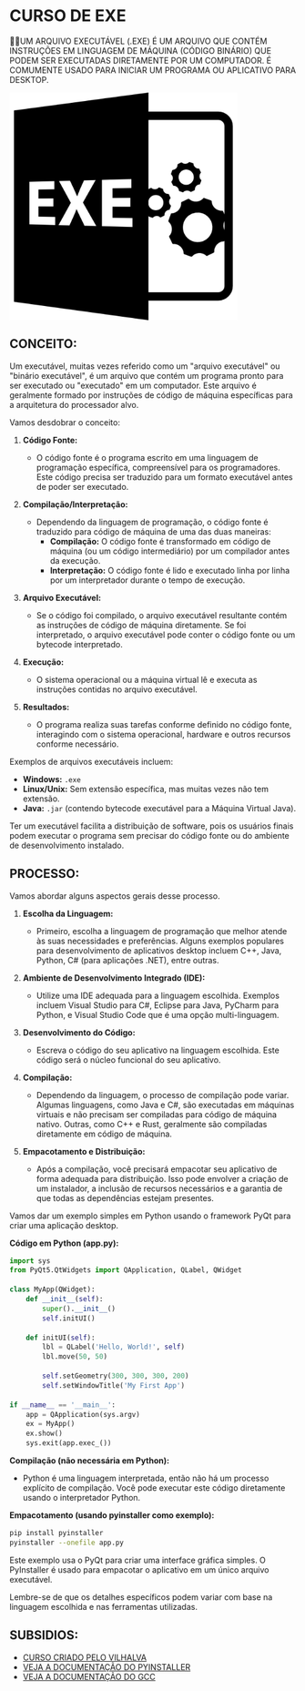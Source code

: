 # CURSO DE EXE
👨‍⚖️UM ARQUIVO EXECUTÁVEL (.EXE) É UM ARQUIVO QUE CONTÉM INSTRUÇÕES EM LINGUAGEM DE MÁQUINA (CÓDIGO BINÁRIO) QUE PODEM SER EXECUTADAS DIRETAMENTE POR UM COMPUTADOR. É COMUMENTE USADO PARA INICIAR UM PROGRAMA OU APLICATIVO PARA DESKTOP.

<img src="FOTO.png" align="center" width="400"> <br>

## CONCEITO:
Um executável, muitas vezes referido como um "arquivo executável" ou "binário executável", é um arquivo que contém um programa pronto para ser executado ou "executado" em um computador. Este arquivo é geralmente formado por instruções de código de máquina específicas para a arquitetura do processador alvo.

Vamos desdobrar o conceito:

1. **Código Fonte:**
   - O código fonte é o programa escrito em uma linguagem de programação específica, compreensível para os programadores. Este código precisa ser traduzido para um formato executável antes de poder ser executado.

2. **Compilação/Interpretação:**
   - Dependendo da linguagem de programação, o código fonte é traduzido para código de máquina de uma das duas maneiras:
     - **Compilação:** O código fonte é transformado em código de máquina (ou um código intermediário) por um compilador antes da execução.
     - **Interpretação:** O código fonte é lido e executado linha por linha por um interpretador durante o tempo de execução.

3. **Arquivo Executável:**
   - Se o código foi compilado, o arquivo executável resultante contém as instruções de código de máquina diretamente. Se foi interpretado, o arquivo executável pode conter o código fonte ou um bytecode interpretado.

4. **Execução:**
   - O sistema operacional ou a máquina virtual lê e executa as instruções contidas no arquivo executável.

5. **Resultados:**
   - O programa realiza suas tarefas conforme definido no código fonte, interagindo com o sistema operacional, hardware e outros recursos conforme necessário.

Exemplos de arquivos executáveis incluem:
- **Windows:** `.exe`
- **Linux/Unix:** Sem extensão específica, mas muitas vezes não tem extensão.
- **Java:** `.jar` (contendo bytecode executável para a Máquina Virtual Java).

Ter um executável facilita a distribuição de software, pois os usuários finais podem executar o programa sem precisar do código fonte ou do ambiente de desenvolvimento instalado.

## PROCESSO:
Vamos abordar alguns aspectos gerais desse processo.

1. **Escolha da Linguagem:**
   - Primeiro, escolha a linguagem de programação que melhor atende às suas necessidades e preferências. Alguns exemplos populares para desenvolvimento de aplicativos desktop incluem C++, Java, Python, C# (para aplicações .NET), entre outras.

2. **Ambiente de Desenvolvimento Integrado (IDE):**
   - Utilize uma IDE adequada para a linguagem escolhida. Exemplos incluem Visual Studio para C#, Eclipse para Java, PyCharm para Python, e Visual Studio Code que é uma opção multi-linguagem.

3. **Desenvolvimento do Código:**
   - Escreva o código do seu aplicativo na linguagem escolhida. Este código será o núcleo funcional do seu aplicativo.

4. **Compilação:**
   - Dependendo da linguagem, o processo de compilação pode variar. Algumas linguagens, como Java e C#, são executadas em máquinas virtuais e não precisam ser compiladas para código de máquina nativo. Outras, como C++ e Rust, geralmente são compiladas diretamente em código de máquina.

5. **Empacotamento e Distribuição:**
   - Após a compilação, você precisará empacotar seu aplicativo de forma adequada para distribuição. Isso pode envolver a criação de um instalador, a inclusão de recursos necessários e a garantia de que todas as dependências estejam presentes.

Vamos dar um exemplo simples em Python usando o framework PyQt para criar uma aplicação desktop.

**Código em Python (app.py):**
```python
import sys
from PyQt5.QtWidgets import QApplication, QLabel, QWidget

class MyApp(QWidget):
    def __init__(self):
        super().__init__()
        self.initUI()

    def initUI(self):
        lbl = QLabel('Hello, World!', self)
        lbl.move(50, 50)

        self.setGeometry(300, 300, 300, 200)
        self.setWindowTitle('My First App')

if __name__ == '__main__':
    app = QApplication(sys.argv)
    ex = MyApp()
    ex.show()
    sys.exit(app.exec_())
```

**Compilação (não necessária em Python):**
   - Python é uma linguagem interpretada, então não há um processo explícito de compilação. Você pode executar este código diretamente usando o interpretador Python.

**Empacotamento (usando pyinstaller como exemplo):**
```bash
pip install pyinstaller
pyinstaller --onefile app.py
```

Este exemplo usa o PyQt para criar uma interface gráfica simples. O PyInstaller é usado para empacotar o aplicativo em um único arquivo executável.

Lembre-se de que os detalhes específicos podem variar com base na linguagem escolhida e nas ferramentas utilizadas. 

## SUBSIDIOS:
- [CURSO CRIADO PELO VILHALVA](https://github.com/VILHALVA)
- [VEJA A DOCUMENTAÇÃO DO PYINSTALLER](https://pyinstaller.readthedocs.io/en/stable/index.html)
- [VEJA A DOCUMENTAÇÃO DO GCC](https://gcc.gnu.org/onlinedocs/)
